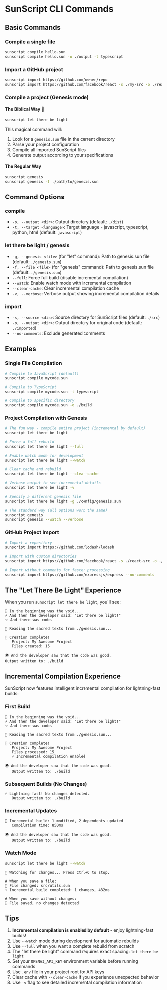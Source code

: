 # SunScript CLI Commands

## Basic Commands

### Compile a single file
```bash
sunscript compile hello.sun
sunscript compile hello.sun -o ./output -t typescript
```

### Import a GitHub project
```bash
sunscript import https://github.com/owner/repo
sunscript import https://github.com/facebook/react -s ./my-src -o ./react-code
```

### Compile a project (Genesis mode)

#### The Biblical Way 🌟
```bash
sunscript let there be light
```

This magical command will:
1. Look for a `genesis.sun` file in the current directory
2. Parse your project configuration
3. Compile all imported SunScript files
4. Generate output according to your specifications

#### The Regular Way
```bash
sunscript genesis
sunscript genesis -f ./path/to/genesis.sun
```

## Command Options

### compile
- `-o, --output <dir>`: Output directory (default: `./dist`)
- `-t, --target <language>`: Target language - javascript, typescript, python, html (default: `javascript`)

### let there be light / genesis
- `-g, --genesis <file>` (for "let" command): Path to genesis.sun file (default: `./genesis.sun`)
- `-f, --file <file>` (for "genesis" command): Path to genesis.sun file (default: `./genesis.sun`)
- `--full`: Force full build (disable incremental compilation)
- `--watch`: Enable watch mode with incremental compilation
- `--clear-cache`: Clear incremental compilation cache
- `-v, --verbose`: Verbose output showing incremental compilation details

### import
- `-s, --source <dir>`: Source directory for SunScript files (default: `./src`)
- `-o, --output <dir>`: Output directory for original code (default: `./imported`)
- `--no-comments`: Exclude generated comments

## Examples

### Single File Compilation
```bash
# Compile to JavaScript (default)
sunscript compile mycode.sun

# Compile to TypeScript
sunscript compile mycode.sun -t typescript

# Compile to specific directory
sunscript compile mycode.sun -o ./build
```

### Project Compilation with Genesis
```bash
# The fun way - compile entire project (incremental by default)
sunscript let there be light

# Force a full rebuild
sunscript let there be light --full

# Enable watch mode for development
sunscript let there be light --watch

# Clear cache and rebuild
sunscript let there be light --clear-cache

# Verbose output to see incremental details
sunscript let there be light -v

# Specify a different genesis file
sunscript let there be light -g ./config/genesis.sun

# The standard way (all options work the same)
sunscript genesis
sunscript genesis --watch --verbose
```

### GitHub Project Import
```bash
# Import a repository
sunscript import https://github.com/lodash/lodash

# Import with custom directories
sunscript import https://github.com/facebook/react -s ./react-src -o ./react-original

# Import without comments for faster processing
sunscript import https://github.com/expressjs/express --no-comments
```

## The "Let There Be Light" Experience

When you run `sunscript let there be light`, you'll see:

```
🌌 In the beginning was the void...
⚡ And then the developer said: "Let there be light!"
✨ And there was code.

📖 Reading the sacred texts from ./genesis.sun...

🎉 Creation complete!
   Project: My Awesome Project
   Files created: 15

🌍 And the developer saw that the code was good.
Output written to: ./build
```

## Incremental Compilation Experience

SunScript now features intelligent incremental compilation for lightning-fast builds:

### First Build
```
🌌 In the beginning was the void...
⚡ And then the developer said: "Let there be light!"
✨ And there was code.

📖 Reading the sacred texts from ./genesis.sun...

🎉 Creation complete!
   Project: My Awesome Project
   Files processed: 15
   ⚡ Incremental compilation enabled

🌍 And the developer saw that the code was good.
   Output written to: ./build
```

### Subsequent Builds (No Changes)
```
⚡ Lightning fast! No changes detected.
   Output written to: ./build
```

### Incremental Updates
```
🔄 Incremental build: 1 modified, 2 dependents updated
   Compilation time: 850ms

🌍 And the developer saw that the code was good.
   Output written to: ./build
```

### Watch Mode
```bash
sunscript let there be light --watch
```
```
👀 Watching for changes... Press Ctrl+C to stop.

# When you save a file:
📝 File changed: src/utils.sun
⚡ Incremental build completed: 1 changes, 432ms

# When you save without changes:
📄 File saved, no changes detected
```

## Tips

1. **Incremental compilation is enabled by default** - enjoy lightning-fast builds!
2. Use `--watch` mode during development for automatic rebuilds
3. Use `--full` when you want a complete rebuild from scratch
4. The "let there be light" command requires exact spacing: `let there be light`
5. Set your `OPENAI_API_KEY` environment variable before running commands
6. Use `.env` file in your project root for API keys
7. Clear cache with `--clear-cache` if you experience unexpected behavior
8. Use `-v` flag to see detailed incremental compilation information